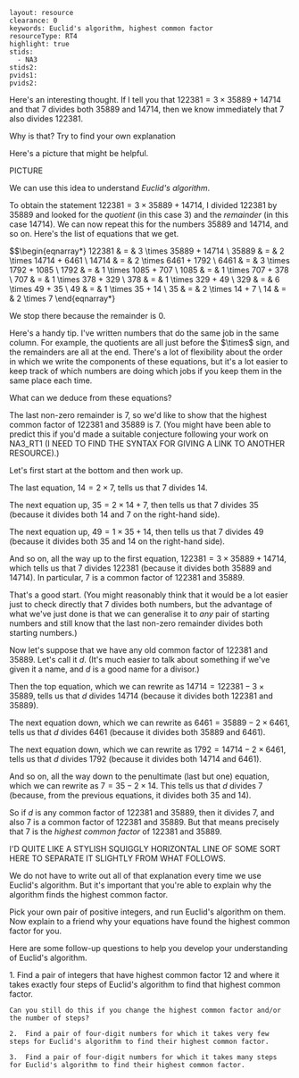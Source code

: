 ````
layout: resource
clearance: 0
keywords: Euclid's algorithm, highest common factor
resourceType: RT4
highlight: true
stids:
  - NA3
stids2:
pvids1:
pvids2:

````

Here's an interesting thought.  If I tell you that $122381 = 3 \times 35889 + 14714$ and that 7 divides both 35889 and 14714, then we know immediately that 7 also divides 122381.

<div class="well">

Why is that?  Try to find your own explanation

</div>

Here's a picture that might be helpful.

PICTURE

We can use this idea to understand _Euclid's algorithm_.

To obtain the statement $122381 = 3 \times 35889 + 14714$, I divided 122381 by 35889 and looked for the _quotient_ (in this case 3) and the _remainder_ (in this case 14714).  We can now repeat this for the numbers 35889 and 14714, and so on.  Here's the list of equations that we get.

$$\begin{eqnarray*}
122381 & = & 3 \times 35889 + 14714 \\
35889 & = & 2 \times 14714 + 6461 \\
14714 & = & 2 \times 6461 + 1792 \\
6461 & = & 3 \times 1792 + 1085 \\
1792 & = & 1 \times 1085 + 707 \\
1085 & = & 1 \times 707 + 378 \\
707 & = & 1 \times 378 + 329 \\
378 & = & 1 \times 329 + 49 \\
329 & = & 6 \times 49 + 35 \\
49 & = & 1 \times 35 + 14 \\
35 & = & 2 \times 14 + 7 \\
14 & = & 2 \times 7
\end{eqnarray*}

We stop there because the remainder is 0.

<div class="well">
	Here's a handy tip.  I've written numbers that do the same job in the same column.  For example, the quotients are all just before the $\times$ sign, and the remainders are all at the end.  There's a lot of flexibility about the order in which we write the components of these equations, but it's a lot easier to keep track of which numbers are doing which jobs if you keep them in the same place each time.
</div>

What can we deduce from these equations?

The last non-zero remainder is 7, so we'd like to show that the highest common factor of 122381 and 35889 is 7.  (You might have been able to predict this if you'd made a suitable conjecture following your work on NA3_RT1 (I NEED TO FIND THE SYNTAX FOR GIVING A LINK TO ANOTHER RESOURCE).)

Let's first start at the bottom and then work up.

The last equation, $14 = 2 \times 7$, tells us that 7 divides 14.

The next equation up, $35 = 2 \times 14 + 7$, then tells us that 7 divides 35 (because it divides both 14 and 7 on the right-hand side).

The next equation up, $49 = 1 \times 35 + 14$, then tells us that 7 divides 49 (because it divides both 35 and 14 on the right-hand side).

And so on, all the way up to the first equation, $122381 = 3 \times 35889 + 14714$, which tells us that 7 divides 122381 (because it divides both 35889 and 14714).  In particular, 7 is a common factor of 122381 and 35889.

That's a good start.  (You might reasonably think that it would be a lot easier just to check directly that 7 divides both numbers, but the advantage of what we've just done is that we can generalise it to _any_ pair of starting numbers and still know that the last non-zero remainder divides both starting numbers.)

Now let's suppose that we have any old common factor of 122381 and 35889.  Let's call it $d$.  (It's much easier to talk about something if we've given it a name, and $d$ is a good name for a divisor.)

Then the top equation, which we can rewrite as $14714 = 122381 - 3 \times 35889$, tells us that $d$ divides 14714 (because it divides both 122381 and 35889).

The next equation down, which we can rewrite as $6461 = 35889 - 2 \times 6461$, tells us that $d$ divides 6461 (because it divides both 35889 and 6461).

The next equation down, which we can rewrite as $1792 = 14714 - 2 \times 6461$, tells us that $d$ divides 1792 (because it divides both 14714 and 6461).

And so on, all the way down to the penultimate (last but one) equation, which we can rewrite as $7 = 35 - 2 \times 14$.  This tells us that $d$ divides 7 (because, from the previous equations, it divides both 35 and 14).

So if $d$ is any common factor of 122381 and 35889, then it divides 7, and also 7 is a common factor of 122381 and 35889.  But that means precisely that 7 is the _highest common factor_ of 122381 and 35889.

I'D QUITE LIKE A STYLISH SQUIGGLY HORIZONTAL LINE OF SOME SORT HERE TO SEPARATE IT SLIGHTLY FROM WHAT FOLLOWS.

We do not have to write out all of that explanation every time we use Euclid's algorithm.  But it's important that you're able to explain why the algorithm finds the highest common factor.

<div class="well">
	Pick your own pair of positive integers, and run Euclid's algorithm on them.  Now explain to a friend why your equations have found the highest common factor for you.
</div>

Here are some follow-up questions to help you develop your understanding of Euclid's algorithm.

<div class="well">
	1.  Find a pair of integers that have highest common factor 12 and where it takes exactly four steps of Euclid's algorithm to find that highest common factor.

	Can you still do this if you change the highest common factor and/or the number of steps?

	2.  Find a pair of four-digit numbers for which it takes very few steps for Euclid's algorithm to find their highest common factor.

	3.  Find a pair of four-digit numbers for which it takes many steps for Euclid's algorithm to find their highest common factor.
</div>